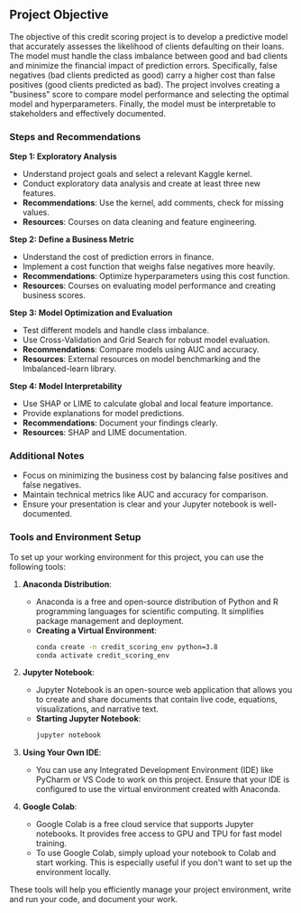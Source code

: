 ## Project Objective

The objective of this credit scoring project is to develop a predictive model that accurately assesses the likelihood of clients defaulting on their loans. The model must handle the class imbalance between good and bad clients and minimize the financial impact of prediction errors. Specifically, false negatives (bad clients predicted as good) carry a higher cost than false positives (good clients predicted as bad). The project involves creating a "business" score to compare model performance and selecting the optimal model and hyperparameters. Finally, the model must be interpretable to stakeholders and effectively documented.

### Steps and Recommendations

**Step 1: Exploratory Analysis**
- Understand project goals and select a relevant Kaggle kernel.
- Conduct exploratory data analysis and create at least three new features.
- **Recommendations**: Use the kernel, add comments, check for missing values.
- **Resources**: Courses on data cleaning and feature engineering.

**Step 2: Define a Business Metric**
- Understand the cost of prediction errors in finance.
- Implement a cost function that weighs false negatives more heavily.
- **Recommendations**: Optimize hyperparameters using this cost function.
- **Resources**: Courses on evaluating model performance and creating business scores.

**Step 3: Model Optimization and Evaluation**
- Test different models and handle class imbalance.
- Use Cross-Validation and Grid Search for robust model evaluation.
- **Recommendations**: Compare models using AUC and accuracy.
- **Resources**: External resources on model benchmarking and the Imbalanced-learn library.

**Step 4: Model Interpretability**
- Use SHAP or LIME to calculate global and local feature importance.
- Provide explanations for model predictions.
- **Recommendations**: Document your findings clearly.
- **Resources**: SHAP and LIME documentation.

### Additional Notes
- Focus on minimizing the business cost by balancing false positives and false negatives.
- Maintain technical metrics like AUC and accuracy for comparison.
- Ensure your presentation is clear and your Jupyter notebook is well-documented.

### Tools and Environment Setup

To set up your working environment for this project, you can use the following tools:

1. **Anaconda Distribution**:
   - Anaconda is a free and open-source distribution of Python and R programming languages for scientific computing. It simplifies package management and deployment.
   - **Creating a Virtual Environment**:
     ```bash
     conda create -n credit_scoring_env python=3.8
     conda activate credit_scoring_env
     ```

2. **Jupyter Notebook**:
   - Jupyter Notebook is an open-source web application that allows you to create and share documents that contain live code, equations, visualizations, and narrative text.
   - **Starting Jupyter Notebook**:
     ```bash
     jupyter notebook
     ```

3. **Using Your Own IDE**:
   - You can use any Integrated Development Environment (IDE) like PyCharm or VS Code to work on this project. Ensure that your IDE is configured to use the virtual environment created with Anaconda.

4. **Google Colab**:
   - Google Colab is a free cloud service that supports Jupyter notebooks. It provides free access to GPU and TPU for fast model training.
   - To use Google Colab, simply upload your notebook to Colab and start working. This is especially useful if you don't want to set up the environment locally.

These tools will help you efficiently manage your project environment, write and run your code, and document your work.